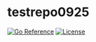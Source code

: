 # testrepo0925

[![Go Reference][pkgsitebadge]][pkgsite]
[![License][licensebadge]](LICENSE)

[licensebadge]: https://img.shields.io/github/license/seankhliao/testrepo0925.svg?style=flat-square
[pkgsitebadge]: https://pkg.go.dev/badge/go.seankhliao.com/testrepo0925.svg
[pkgsite]: https://pkg.go.dev/go.seankhliao.com/testrepo0925
